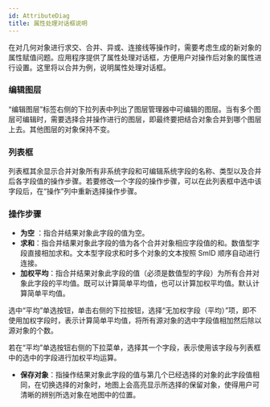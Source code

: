 ```yaml
---
id: AttributeDiag
title: 属性处理对话框说明  
---  
```

在对几何对象进行求交、合并、异或、连接线等操作时，需要考虑生成的新对象的属性赋值问题。应用程序提供了属性处理对话框，方便用户对操作后对象的属性进行设置。这里将以合并为例，说明属性处理对话框。

### 编辑图层

“编辑图层”标签右侧的下拉列表中列出了图层管理器中可编辑的图层。当有多个图层可编辑时，需要选择合并操作进行的图层，即最终要把结合对象合并到哪个图层上去。其他图层的对象保持不变。

### 列表框

列表框其余显示合并对象所有非系统字段和可编辑系统字段的名称、类型以及合并后各字段值的操作步骤。若要修改一个字段的操作步骤，可以在此列表框中选中该字段后，在“操作”列中重新选择操作步骤。

### 操作步骤

* **为空** ：指合并结果对象此字段的值为空。
* **求和**：指合并结果对象此字段的值为各个合并对象相应字段值的和。数值型字段直接相加求和。文本型字段求和时多个对象的文本按照 SmID 顺序自动进行连接。
* **加权平均**：指合并结果对象此字段的值（必须是数值型的字段）为所有合并对象此字段的平均值。既可以计算简单平均值，也可以计算加权平均值。默认计算简单平均值。 

选中“平均”单选按钮，单击右侧的下拉按钮，选择“无加权字段（平均）”项，即不使用加权字段时，表示计算简单平均值，将所有源对象的选中字段值相加然后除以源对象的个数。

若在“平均”单选按钮右侧的下拉菜单，选择其一个字段，表示使用该字段与列表框中的选中的字段进行加权平均运算。

* **保存对象**：指操作结果对象此字段的值与第几个已经选择的对象的此字段值相同，在切换选择的对象时，地图上会高亮显示所选择的保留对象，使得用户可清晰的辨别所选对象在地图中的位置。

